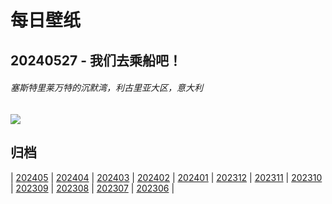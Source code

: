 # 每日壁纸

## 20240527 - 我们去乘船吧！

###### 塞斯特里莱万特的沉默湾，利古里亚大区，意大利

![](https://www.bing.com/th?id=OHR.SestriLevante_ZH-CN9286254645_UHD.jpg)

## 归档

| [202405](/202405/README.md)
| [202404](/202404/README.md)
| [202403](/202403/README.md)
| [202402](/202402/README.md)
| [202401](/202401/README.md)
| [202312](/202312/README.md)
| [202311](/202311/README.md)
| [202310](/202310/README.md)
| [202309](/202309/README.md)
| [202308](/202308/README.md)
| [202307](/202307/README.md)
| [202306](/202306/README.md)
|
